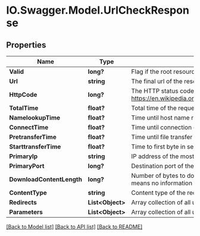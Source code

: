 # IO.Swagger.Model.UrlCheckResponse
## Properties

Name | Type | Description | Notes
------------ | ------------- | ------------- | -------------
**Valid** | **long?** | Flag if the root resource (website) is valid or not [0, 1] | 
**Url** | **string** | The final url of the resource | 
**HttpCode** | **long?** | The HTTP status code according to https://en.wikipedia.org/wiki/List_of_HTTP_status_codes | 
**TotalTime** | **float?** | Total time of the request in seconds | 
**NamelookupTime** | **float?** | Time until host name resolved in seconds | 
**ConnectTime** | **float?** | Time until connection established in seconds | 
**PretransferTime** | **float?** | Time until file transfer began in seconds | 
**StarttransferTime** | **float?** | Time to first byte in seconds | 
**PrimaryIp** | **string** | IP address of the most recent connection | 
**PrimaryPort** | **long?** | Destination port of the connection | 
**DownloadContentLength** | **long?** | Number of bytes to download from the resource (-1 means no information available) | 
**ContentType** | **string** | Content type of the requested resource | 
**Redirects** | **List&lt;Object&gt;** | Array collection of all urls including redirects | 
**Parameters** | **List&lt;Object&gt;** | Array collection of all url parameters | 

[[Back to Model list]](../README.md#documentation-for-models) [[Back to API list]](../README.md#documentation-for-api-endpoints) [[Back to README]](../README.md)

